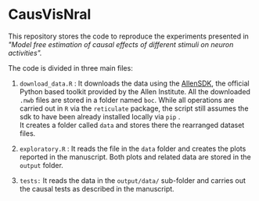 # CausVisNral

This repository stores the code to reproduce the experiments presented in *"Model free estimation of causal effects of different stimuli on neuron activities".*

The code is divided in three main files:

1.  `download_data.R` : It downloads the data using the [AllenSDK](https://allensdk.readthedocs.io/en/latest/visual_behavior_optical_physiology.html), the official Python based toolkit provided by the Allen Institute. All the downloaded `.nwb` files are stored in a folder named `boc`. While all operations are carried out in `R` via the `reticulate` package, the script still assumes the sdk to have been already installed locally via `pip` .\
    It creates a folder called `data` and stores there the rearranged dataset files.

2.  `exploratory.R` : It reads the file in the `data` folder and creates the plots reported in the manuscript. Both plots and related data are stored in the `output` folder.

3.  `tests:` It reads the data in the `output/data/` sub-folder and carries out the causal tests as described in the manuscript.
